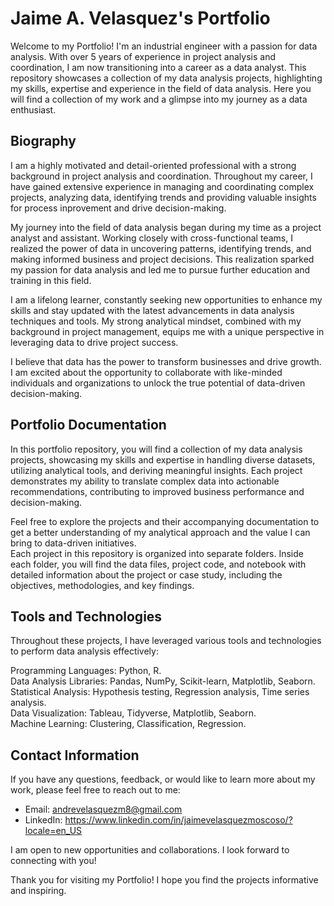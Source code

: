 # Jaime A. Velasquez's Portfolio 

Welcome to my Portfolio! I'm an industrial engineer with a passion for data analysis. With over 5 years of experience in project analysis and coordination, I am now transitioning into a career as a data analyst. This repository showcases a collection of my data analysis projects, highlighting my skills, expertise and experience in the field of data analysis. Here you will find a collection of my work and a glimpse into my journey as a data enthusiast.

## Biography

I am a highly motivated and detail-oriented professional with a strong background in project analysis and coordination. Throughout my career, I have gained extensive experience in managing and coordinating complex projects, analyzing data, identifying trends and providing valuable insights for process inprovement and drive decision-making.

My journey into the field of data analysis began during my time as a project analyst and assistant. Working closely with cross-functional teams, I realized the power of data in uncovering patterns, identifying trends, and making informed business and project decisions. This realization sparked my passion for data analysis and led me to pursue further education and training in this field.

I am a lifelong learner, constantly seeking new opportunities to enhance my skills and stay updated with the latest advancements in data analysis techniques and tools. My strong analytical mindset, combined with my background in project management, equips me with a unique perspective in leveraging data to drive project success.

I believe that data has the power to transform businesses and drive growth. I am excited about the opportunity to collaborate with like-minded individuals and organizations to unlock the true potential of data-driven decision-making.

## Portfolio Documentation
In this portfolio repository, you will find a collection of my data analysis projects, showcasing my skills and expertise in handling diverse datasets, utilizing analytical tools, and deriving meaningful insights. Each project demonstrates my ability to translate complex data into actionable recommendations, contributing to improved business performance and decision-making.

Feel free to explore the projects and their accompanying documentation to get a better understanding of my analytical approach and the value I can bring to data-driven initiatives. <br>
Each project in this repository is organized into separate folders. Inside each folder, you will find the data files, project code, and notebook with detailed information about the project or case study, including the objectives, methodologies, and key findings.

## Tools and Technologies
Throughout these projects, I have leveraged various tools and technologies to perform data analysis effectively:

Programming Languages: Python, R. <br>
Data Analysis Libraries: Pandas, NumPy, Scikit-learn, Matplotlib, Seaborn. <br>
Statistical Analysis: Hypothesis testing, Regression analysis, Time series analysis. <br>
Data Visualization: Tableau, Tidyverse, Matplotlib, Seaborn. <br>
Machine Learning: Clustering, Classification, Regression. 

## Contact Information
If you have any questions, feedback, or would like to learn more about my work, please feel free to reach out to me:

- Email: andrevelasquezm8@gmail.com <br>
- LinkedIn: https://www.linkedin.com/in/jaimevelasquezmoscoso/?locale=en_US

I am open to new opportunities and collaborations. I look forward to connecting with you!

Thank you for visiting my Portfolio! I hope you find the projects informative and inspiring.
